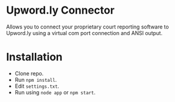 # Upword.ly Connector
Allows you to connect your proprietary court reporting software to Upword.ly using a virtual com port connection and ANSI output.

# Installation

- Clone repo.
- Run `npm install`.
- Edit `settings.txt`.
- Run using `node app` or `npm start`.
